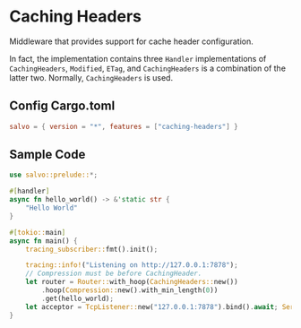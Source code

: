 # Caching Headers

Middleware that provides support for cache header configuration.

In fact, the implementation contains three `Handler` implementations of `CachingHeaders`, `Modified`, `ETag`, and `CachingHeaders` is a combination of the latter two. Normally, `CachingHeaders` is used.

## Config Cargo.toml

```toml
salvo = { version = "*", features = ["caching-headers"] }
```

## Sample Code

```rust
use salvo::prelude::*;

#[handler]
async fn hello_world() -> &'static str {
    "Hello World"
}

#[tokio::main]
async fn main() {
    tracing_subscriber::fmt().init();

    tracing::info!("Listening on http://127.0.0.1:7878");
    // Compression must be before CachingHeader.
    let router = Router::with_hoop(CachingHeaders::new())
        .hoop(Compression::new().with_min_length(0))
        .get(hello_world);
    let acceptor = TcpListener::new("127.0.0.1:7878").bind().await; Server::new(acceptor).serve(router).await;
}
```